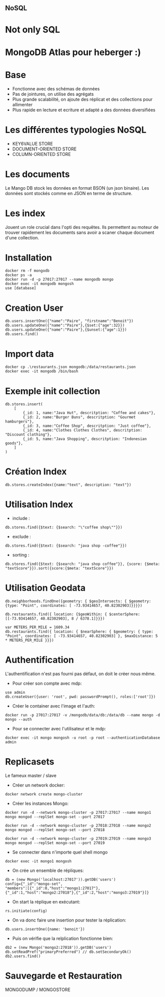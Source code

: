 ## NoSQL
# Not only SQL

# MongoDB Atlas pour heberger :)

# Base
- Fonctionne avec des schémas de données
- Pas de jointures, on utilise des agrégats
- Plus grande scalabilité, on ajoute des réplicat et des collections pour allimenter
- Plus rapide en lecture et ecriture et adapté a des données diversifiées


# Les différentes typologies NoSQL
- KEY6VALUE STORE
- DOCUMENT-ORIENTED STORE
- COLUMN-ORIENTED STORE

# Les documents
Le Mango DB stock les données en format BSON (un json binaire).
Les données sont stockés comme en JSON en terme de structure.

# Les index
Jouent un role crucial dans l'opti des requêtes. Ils permettent au moteur de trouver rapidement les documents sans avoir a scaner chaque document d'une collection.



# Installation
``` 
docker rm -f mongodb
docker ps -a
docker run -d -p 27017:27017 --name mongodb mongo 
docker exec -it mongodb mongosh
use [database]
```

# Creation User
```
db.users.insertOne({"name":"Paire", "firstname":"Benoit"})
db.users.updateOne({"name":"Paire"},{$set:{"age":32}})
db.users.updateOne({"name":"Paire"},{$unset:{"age":1}})
db.users.find()
```

# Import data
```
docker cp .\restaurants.json mongodb:/data/restaurants.json
docker exec -it mongodb /bin/bash
```

# Exemple init collection
```
db.stores.insert(
	[
		{_id: 1, name:"Java Hut", descritption: "Coffee and cakes"},
		{_id: 2, name:"Burger Buns", descritption: "Gourmet hamburgers"},
		{_id: 3, name:"Coffee Shop", descritption: "Just coffee"},
		{_id: 4, name:"Clothes Clothes Clothes", descritption: "Discount clothing"},
		{_id: 5, name:"Java Shopping", descritption: "Indonesian goods"},
	]
)
```


# Création Index
```
db.stores.createIndex({name:"text", description: "text"})
```

# Utilisation Index
* include :
```
db.stores.find({$text: {$search: "\"coffee shop\""}})
```
* exclude :
```
db.stores.find({$text: {$search: "java shop -coffee"}})
```
* sorting :
```
db.stores.find({$text: {$search: "java shop coffee"}}, {score: {$meta: "textScore"}}).sort({score:{$meta: "textScore"}})
```


# Utilisation Geodata

```
db.neighborhoods.findOne({geometry: { $geoIntersects: { $geometry: {type: "Point", coordinates: [ -73.93414657, 40.82302903]}}}})
```
```
db.restaurants.find({ location: {$geoWithin: { $centerSphere: [[-73.93414657, 40.82302903], 8 / 6378.1]}}})
```
```
var METERS_PER_MILE = 1609.34
db.restaurants.find({ location: { $nearSphere: { $geometry: { type: "Point", coordinates: [ -73.93414657, 40.82302903] }, $maxDistance: 5 * METERS_PER_MILE }}})
```

# Authentification
L'authentification n'est pas fourni pas défaut, on doit le créer nous même.

* Pour créer son compte avec mdp:
```
use admin
db.createUser({user: 'root', pwd: passwordPrompt(), roles:['root']})
```
* Créer le container avec l'image et l'auth:
```
docker run -p 27017:27017 -v /mongodb/data/db:/data/db --name mongo -d mongo --auth
```

* Pour se connecter avec l'utilisateur et le mdp:
```
docker exec -it mongo mongosh -u root -p root --authenticationDatabase admin
```

# Replicasets
Le fameux master / slave 

* Créer un network docker:
```
docker network create mongo-cluster
```

* Créer les instances Mongo:
```
docker run -d --network mongo-cluster -p 27017:27017 --name mongo1 mongo mongod --replSet mongo-set --port 27017

docker run -d --network mongo-cluster -p 27018:27018 --name mongo2 mongo mongod --replSet mongo-set --port 27018

docker run -d --network mongo-cluster -p 27019:27019 --name mongo3 mongo mongod --replSet mongo-set --port 27019
```
* Se connecter dans n'importe quel shell mongo
```
docker exec -it mongo1 mongosh
```
* On crée un ensemble de répliques:
```
db = (new Mongo('localhost:27017')).getDB('users')
config={"_id":"mongo-set",
"members":[{"_id":0,"host":"mongo1:27017"},{"_id":1,"host":"mongo2:27018"},{"_id":2,"host":"mongo3:27019"}]}
```
* On start la réplique en exécutant:
```
rs.initiate(config)
```
* On va donc faire une insertion pour tester la réplication:
```
db.users.insertOne({name: 'benoit'})
```
* Puis on vérifie que la relplication fonctionne bien:
```
db2 = (new Mongo('mongo2:27018')).getDB('users')
db.setReadPref("primaryPreferred") // db.setSecondaryOk() 
db2.users.find()
```

# Sauvegarde et Restauration
MONGODUMP / MONGOSTORE
